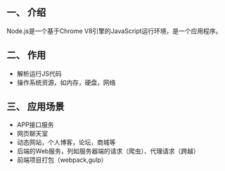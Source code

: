 ## 一、 介绍
Node.js是一个基于Chrome V8引擎的JavaScript运行环境，是一个应用程序。

## 二、 作用
- 解析运行JS代码
- 操作系统资源，如内存，硬盘，网络

## 三、 应用场景
- APP接口服务
- 网页聊天室
- 动态网站，个人博客，论坛，商城等
- 后端的Web服务，列如服务器端的请求（爬虫）、代理请求（跨越）
- 前端项目打包（webpack,gulp）

